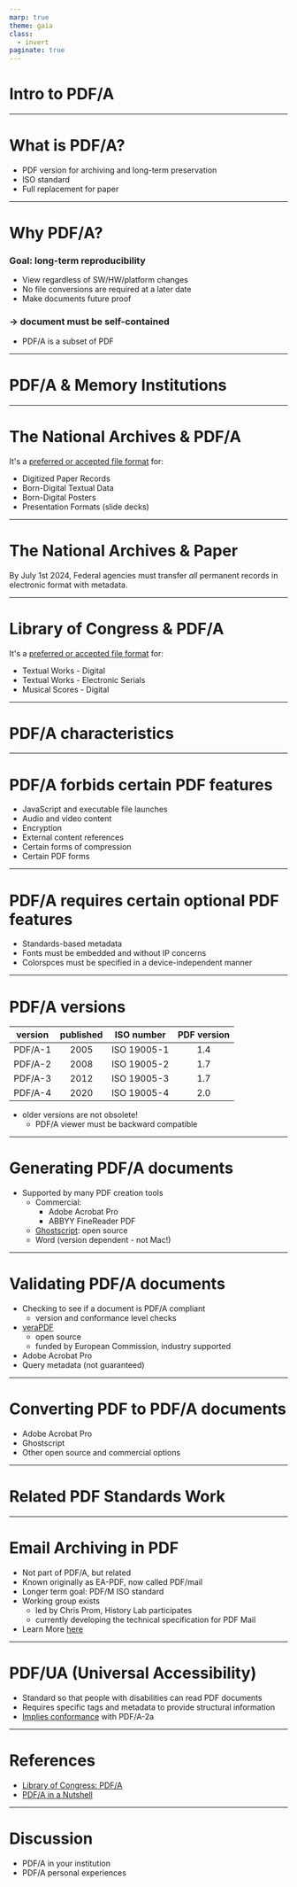 ```yaml
---
marp: true
theme: gaia
class:
  - invert
paginate: true
---
```

<!-- _class: lead -->
# Intro to PDF/A
---
# What is PDF/A?
* PDF version for archiving and long-term preservation
* ISO standard
* Full replacement for paper
---
# Why PDF/A?
### Goal: long-term reproducibility
* View regardless of SW/HW/platform changes
* No file conversions are required at a later date
* Make documents future proof
### $\rightarrow$ document must be self-contained
* PDF/A is a subset of PDF
---
<!-- _class: lead -->
# PDF/A & Memory Institutions
---
# The National Archives & PDF/A
It's a [preferred or accepted file format](https://www.archives.gov/records-mgmt/policy/transfer-guidance-tables.html) for:
- Digitized Paper Records  
- Born-Digital Textual Data
- Born-Digital Posters
- Presentation Formats (slide decks)
---
# The National Archives & Paper
By July 1st 2024, Federal agencies must transfer *all* permanent records in electronic format with metadata.

---
# Library of Congress & PDF/A
It's a [preferred or accepted file format](https://www.loc.gov/preservation/resources/rfs/TOC.html) for:
- Textual Works - Digital
- Textual Works - Electronic Serials
- Musical Scores - Digital
---
<!-- _class: lead -->
# PDF/A characteristics
---
# PDF/A forbids certain PDF features
* JavaScript and executable file launches
* Audio and video content
* Encryption
* External content references
* Certain forms of compression
* Certain PDF forms
---
# PDF/A requires certain optional PDF features
* Standards-based metadata
* Fonts must be embedded and without IP concerns
* Colorspces must be specified in a device-independent manner
---
# PDF/A versions
| version | published | ISO number | PDF version |
|---------|:---------:|------------|:-----------:|
| PDF/A-1 | 2005      | ISO 19005-1| 1.4         |
| PDF/A-2 | 2008      | ISO 19005-2| 1.7         |
| PDF/A-3 | 2012      | ISO 19005-3| 1.7         |
| PDF/A-4 | 2020      | ISO 19005-4| 2.0         |

* older versions are not obsolete!
    * PDF/A viewer must be backward compatible
---
# Generating PDF/A documents
* Supported by many PDF creation tools 
    * Commercial:
        * Adobe Acrobat Pro 
        * ABBYY FineReader PDF
    * [Ghostscript](https://www.ghostscript.com/index.html): open source
    * Word (version dependent - not Mac!)
---
# Validating PDF/A documents
* Checking to see if a document is PDF/A compliant
    * version and conformance level checks
* [veraPDF](https://verapdf.org/home/) 
    * open source
    * funded by European Commission, industry supported
* Adobe Acrobat Pro
* Query metadata (not guaranteed)
---
# Converting PDF to PDF/A documents
* Adobe Acrobat Pro
* Ghostscript
* Other open source and commercial options
---
<!-- _class: lead -->
# Related PDF Standards Work
---
# Email Archiving in PDF
* Not part of PDF/A, but related
* Known originally as EA-PDF, now called PDF/mail
* Longer term goal: PDF/M ISO standard 
* Working group exists 
    * led by Chris Prom, History Lab participates
    * currently developing the technical specification for PDF Mail
* Learn More [here](https://pdfa.org/presentation/email-archiving-in-pdf/) 
---
# PDF/UA (Universal Accessibility)
* Standard so that people with disabilities can read PDF documents  
* Requires specific tags and metadata to provide structural information
* [Implies conformance](https://www.loc.gov/preservation/digital/formats/fdd/fdd000350.shtml) with PDF/A-2a 
---
# References
* [Library of Congress: PDF/A](https://www.loc.gov/preservation/digital/formats/fdd/fdd000318.shtml)
* [PDF/A in a Nutshell](https://pdfa.org/resource/pdfa-in-a-nutshell-2-0/)

---
# Discussion
* PDF/A in your institution
* PDF/A personal experiences
